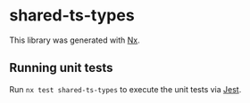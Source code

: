 # shared-ts-types

This library was generated with [Nx](https://nx.dev).


## Running unit tests

Run `nx test shared-ts-types` to execute the unit tests via [Jest](https://jestjs.io).



